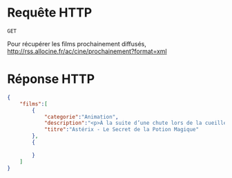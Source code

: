 # Requête HTTP

`GET`

Pour récupérer les films prochainement diffusés, http://rss.allocine.fr/ac/cine/prochainement?format=xml

# Réponse HTTP

```json
{
    "films":[
        {
            "categorie":"Animation",
            "description":"<p>À la suite d’une chute lors de la cueillette du gui,...",
            "titre":"Astérix - Le Secret de la Potion Magique"
        },
        {
        
        }
    ]
}
```
